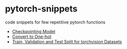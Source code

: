 # pytorch-snippets
code snippets for few repetitive pytorch functions

- [Checkpointing Model](https://github.com/skrish13/pytorch-snippets/blob/master/save_checkpoint.py)
- [Convert to One-hot](https://github.com/skrish13/pytorch-snippets/blob/master/one-hot.py)
- [Train, Validation and Test Split for torchvision Datasets](https://gist.github.com/kevinzakka/d33bf8d6c7f06a9d8c76d97a7879f5cb)
